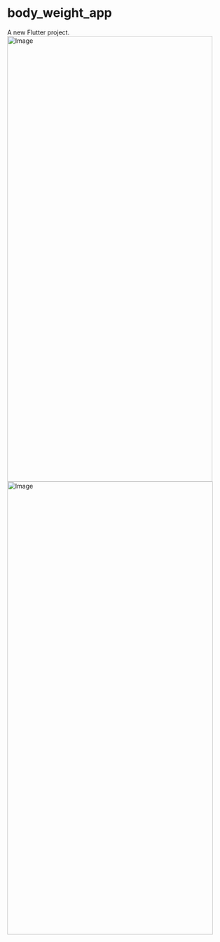 # body_weight_app

A new Flutter project.
<img width="468" height="1015" alt="Image" src="https://github.com/user-attachments/assets/7b0092c6-70ac-4912-908d-e24a4da832d1" />
<img width="469" height="1033" alt="Image" src="https://github.com/user-attachments/assets/0d26f23c-67e3-4691-8522-b4a88e8c2e8a" />
